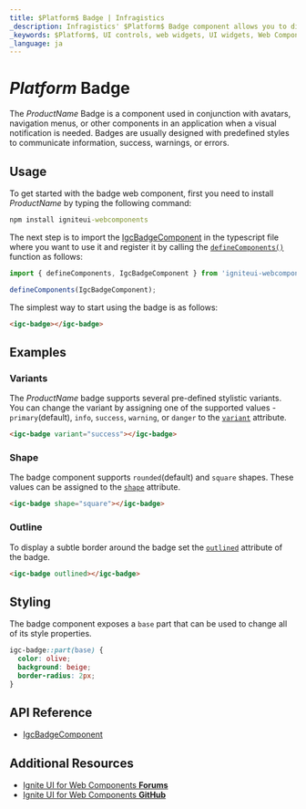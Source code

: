 ```yaml
---
title: $Platform$ Badge | Infragistics
_description: Infragistics' $Platform$ Badge component allows you to display content in a predefined style to decorate other components anywhere in an application.
_keywords: $Platform$, UI controls, web widgets, UI widgets, Web Components, $Platform$ Badge Components, Infragistics
_language: ja
---
```


# $Platform$ Badge

The $ProductName$ Badge is a component used in conjunction with avatars, navigation menus, or other components in an application when a visual notification is needed. Badges are usually designed with predefined styles to communicate information, success, warnings, or errors.

## Usage

To get started with the badge web component, first you need to install $ProductName$ by typing the following command:

```cmd
npm install igniteui-webcomponents
```

The next step is to import the [IgcBadgeComponent]({environment:wcApiUrl}/classes/IgcBadgeComponent.html) in the typescript file where you want to use it and register it by calling the [`defineComponents()`]({environment:wcApiUrl}/index.html#defineComponents) function as follows:

```ts
import { defineComponents, IgcBadgeComponent } from 'igniteui-webcomponents';

defineComponents(IgcBadgeComponent);
```

The simplest way to start using the badge is as follows:

```html
<igc-badge></igc-badge>
```

## Examples

### Variants

The $ProductName$ badge supports several pre-defined stylistic variants. You can change the variant by assigning one of the supported values - `primary`(default), `info`, `success`, `warning`, or `danger` to the [`variant`]({environment:wcApiUrl}/classes/IgcBadgeComponent.html#variant) attribute.

```html
<igc-badge variant="success"></igc-badge>
```

<code-view style="height: 50px"
           data-demos-base-url="{environment:dvDemosBaseUrl}"
           iframe-src="{environment:dvDemosBaseUrl}/inputs/badge-variants"
           alt="$Platform$ Badge Example"
           github-src="inputs/badge/variants">
</code-view>

### Shape

The badge component supports `rounded`(default) and `square` shapes. These values can be assigned to the [`shape`]({environment:wcApiUrl}/classes/IgcBadgeComponent.html#shape) attribute.

```html
<igc-badge shape="square"></igc-badge>
```

<code-view style="height: 50px"
           data-demos-base-url="{environment:dvDemosBaseUrl}"
           iframe-src="{environment:dvDemosBaseUrl}/inputs/badge-shape"
           alt="$Platform$ Badge Example"
           github-src="inputs/badge/shape">
</code-view>

### Outline

To display a subtle border around the badge set the [`outlined`]({environment:wcApiUrl}/classes/IgcBadgeComponent.html#outlined) attribute of the badge.

```html
<igc-badge outlined></igc-badge>
```

<code-view style="height: 50px"
           data-demos-base-url="{environment:dvDemosBaseUrl}"
           iframe-src="{environment:dvDemosBaseUrl}/inputs/badge-outlined"
           alt="$Platform$ Badge Example"
           github-src="inputs/badge/outlined">
</code-view>


## Styling

The badge component exposes a `base` part that can be used to change all of its style properties.

```css
igc-badge::part(base) {
  color: olive;
  background: beige;
  border-radius: 2px;
}
```

## API Reference

* [IgcBadgeComponent]({environment:wcApiUrl}/classes/IgcBadgeComponent.html)

## Additional Resources

<div class="divider--half"></div>

* [Ignite UI for Web Components **Forums**](https://www.infragistics.com/community/forums/f/ignite-ui-for-web-components)
* [Ignite UI for Web Components **GitHub**](https://github.com/IgniteUI/igniteui-webcomponents)
